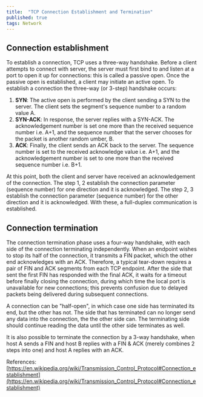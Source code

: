 ```yaml
---
title:  "TCP Connection Establishment and Termination"
published: true
tags: Network
---
```


## Connection establishment

To establish a connection, TCP uses a three-way handshake. Before a client attempts to
connect with server, the server must first bind to and listen at a port to open it up for
connections: this is called a passive open. Once the passive open is established, a client
may initiate an active open. To establish a connection the three-way (or 3-step) handshake
occurs:

1. **SYN**: The active open is performed by the client sending a SYN to the server. The
   client sets the segment's sequence number to a random value A.
2. **SYN-ACK**: In response, the server replies with a SYN-ACK. The acknowledgement number
   is set one more than the received sequence number i.e. A+1, and the sequence number
   that the server chooses for the packet is another random umber, B.
3. **ACK**: Finally, the client sends an ACK back to the server. The sequence number is
   set to the received acknowledge value i.e. A+1, and the acknowledgement number is set
   to one more than the received sequence number i.e. B+1.

At this point, both the client and server have received an acknowledgement of the
connection. The step 1, 2 establish the connection parameter (sequence number) for one
direction and it is acknowledged. The step 2, 3 establish the connection parameter
(sequence number) for the other direction and it is acknowledged. With these, a
full-duplex communication is established.

## Connection termination

The connection termination phase uses a four-way handshake, with each side of the
connection terminating independently. When an endpoint wishes to stop its half of the
connection, it transmits a FIN packet, which the other end acknowledges with an ACK.
Therefore, a typical tear-down requires a pair of FIN and ACK segments from each TCP
endpoint. After the side that sent the first FIN has responded with the final ACK, it
waits for a timeout before finally closing the connection, during which time the local
port is unavailable for new connections; this prevents confusion due to delayed packets
being delivered during subsequent connections.

A connection can be "half-open", in which case one side has terminated its end, but the
other has not. The side that has terminated can no longer send any data into the
connection, the the other side can. The terminating side should continue reading the data
until the other side terminates as well.

It is also possible to terminate the connection by a 3-way handshake, when host A sends a
FIN and host B replies with a FIN & ACK (merely combines 2 steps into one) and host A
replies with an ACK.

References: [https://en.wikipedia.org/wiki/Transmission_Control_Protocol#Connection_establishment](https://en.wikipedia.org/wiki/Transmission_Control_Protocol#Connection_establishment)
